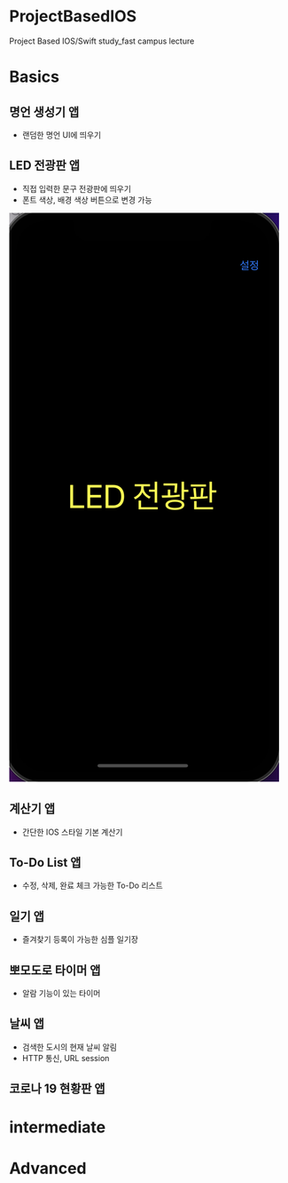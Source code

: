 # ProjectBasedIOS
Project Based IOS/Swift study_fast campus lecture 
# Basics
## 명언 생성기 앱
- 랜덤한 명언 UI에 띄우기

## LED 전광판 앱
- 직접 입력한 문구 전광판에 띄우기
- 폰트 색상, 배경 색상 버튼으로 변경 가능
<img src="./Basics/img/LED_main.PNG">

## 계산기 앱
- 간단한 IOS 스타일 기본 계산기

## To-Do List 앱
- 수정, 삭제, 완료 체크 가능한 To-Do 리스트 

## 일기 앱
- 즐겨찾기 등록이 가능한 심플 일기장

## 뽀모도로 타이머 앱
- 알람 기능이 있는 타이머

## 날씨 앱
- 검색한 도시의 현재 날씨 알림
- HTTP 통신, URL session

## 코로나 19 현황판 앱

# intermediate

# Advanced
